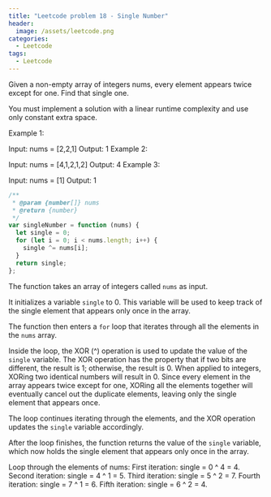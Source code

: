 ```yaml
---
title: "Leetcode problem 18 - Single Number"
header:
  image: /assets/leetcode.png
categories:
  - Leetcode
tags:
  - Leetcode
---
```


Given a non-empty array of integers nums, every element appears twice except for one. Find that single one.

You must implement a solution with a linear runtime complexity and use only constant extra space.

Example 1:

Input: nums = [2,2,1]
Output: 1
Example 2:

Input: nums = [4,1,2,1,2]
Output: 4
Example 3:

Input: nums = [1]
Output: 1

```js
/**
 * @param {number[]} nums
 * @return {number}
 */
var singleNumber = function (nums) {
  let single = 0;
  for (let i = 0; i < nums.length; i++) {
    single ^= nums[i];
  }
  return single;
};
```

The function takes an array of integers called `nums` as input.

It initializes a variable `single` to 0. This variable will be used to keep track of the single element that appears only once in the array.

The function then enters a `for` loop that iterates through all the elements in the `nums` array.

Inside the loop, the XOR (^) operation is used to update the value of the `single` variable. The XOR operation has the property that if two bits are different, the result is 1; otherwise, the result is 0. When applied to integers, XORing two identical numbers will result in 0. Since every element in the array appears twice except for one, XORing all the elements together will eventually cancel out the duplicate elements, leaving only the single element that appears once.

The loop continues iterating through the elements, and the XOR operation updates the `single` variable accordingly.

After the loop finishes, the function returns the value of the `single` variable, which now holds the single element that appears only once in the array.

Loop through the elements of nums:
First iteration: single = 0 ^ 4 = 4.
Second iteration: single = 4 ^ 1 = 5.
Third iteration: single = 5 ^ 2 = 7.
Fourth iteration: single = 7 ^ 1 = 6.
Fifth iteration: single = 6 ^ 2 = 4.
